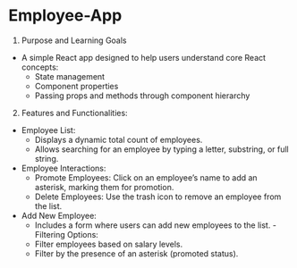 # Employee-App

1. Purpose and Learning Goals
- A simple React app designed to help users understand core React concepts:
  - State management
  - Component properties
  - Passing props and methods through component hierarchy
    
2. Features and Functionalities:
- Employee List:
  - Displays a dynamic total count of employees.
  - Allows searching for an employee by typing a letter, substring, or full string.
- Employee Interactions:
  - Promote Employees: Click on an employee’s name to add an asterisk, marking them for promotion.
  - Delete Employees: Use the trash icon to remove an employee from the list.
- Add New Employee:
  - Includes a form where users can add new employees to the list.
-Filtering Options:
  - Filter employees based on salary levels.
  - Filter by the presence of an asterisk (promoted status).
